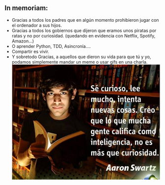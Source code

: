 ## In memoriam:

- Gracias a todos los padres que en algún momento prohibieron jugar con el ordenador
a sus hijos.
- Gracias a todos los gobiernos que dijeron que eramos unos piratas por ratas y no
por curiosidad. (quedando en evidencia con Netflix, Spotify, Amazon...)
- O aprender Python, TDD, Asincronía....
- Compartir es vivir.
- Y sobretodo Gracias, a aquellos que dieron su vida para que tú y yo, podamos simplemente
mandar un meme o usar gifs en una charla.
![Aaron Swartz sujetando un libro, y una cita suya: Sé curioso, lee mucho, intenta nuevas cosas. Creo que lo que mucha gente califica como inteligencia, no es más que curiosidad.](./images/aaron.PNG)
